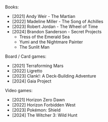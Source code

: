 Books:

* [2021] Andy Weir - The Martian
* [2022] Madeline Miller - The Song of Achilles
* [2023] Robert Jordan - The Wheel of Time
* [2024] Brandon Sanderson - Secret Projects
  * Tress of the Emerald Sea
  * Yumi and the Nightmare Painter
  * The Sunlit Man

Board / Card games:

* [2021] Terraforming Mars
* [2022] Ligretto
* [2023] Clank!: A Deck-Building Adventure
* [2024] Gaia Project

Video games:

* [2021] Horizon Zero Dawn
* [2022] Horizon Forbidden West
* [2023] Pokémon: Shield
* [2024] The Witcher 3: Wild Hunt
